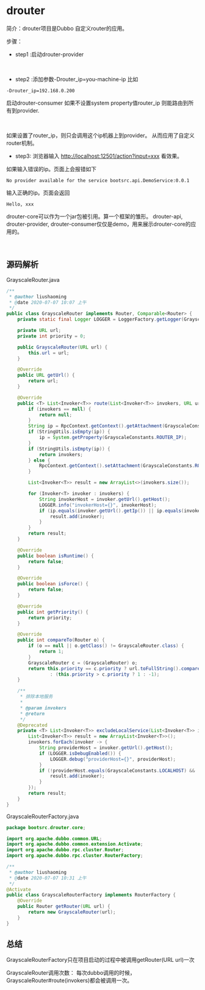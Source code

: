 # drouter

简介：drouter项目是Dubbo 自定义router的应用。

步骤：

- step1 :启动drouter-provider

<br/>

- step2 :添加参数-Drouter_ip=you-machine-ip
比如
```text
-Drouter_ip=192.168.0.200
```
启动drouter-consumer
如果不设置system property值router_ip
则能路由到所有到provider.

<br/>

如果设置了router_ip，则只会调用这个ip机器上到provider。
从而应用了自定义router机制。

- step3: 浏览器输入 [http://localhost:12501/action?input=xxx](http://localhost:12501/action?input=xxx)
看效果。

如果输入错误的ip。页面上会报错如下
```text
No provider available for the service bootsrc.api.DemoService:0.0.1
```
输入正确的ip。页面会返回
```text
Hello, xxx
```

drouter-core可以作为一个jar包被引用。算一个框架的雏形。
drouter-api, drouter-provider, drouter-consumer仅仅是demo，用来展示drouter-core的应用的。

<br/>

## 源码解析
GrayscaleRouter.java
```java
/**
 * @author liushaoming
 * @date 2020-07-07 10:07 上午
 */
public class GrayscaleRouter implements Router, Comparable<Router> {
    private static final Logger LOGGER = LoggerFactory.getLogger(GrayscaleRouter.class);

    private URL url;
    private int priority = 0;

    public GrayscaleRouter(URL url) {
        this.url = url;
    }

    @Override
    public URL getUrl() {
        return url;
    }

    @Override
    public <T> List<Invoker<T>> route(List<Invoker<T>> invokers, URL url, Invocation invocation) throws RpcException {
        if (invokers == null) {
            return null;
        }
        String ip = RpcContext.getContext().getAttachment(GrayscaleConstants.ROUTER_IP);
        if (StringUtils.isEmpty(ip)) {
            ip = System.getProperty(GrayscaleConstants.ROUTER_IP);
        }
        if (StringUtils.isEmpty(ip)) {
            return invokers;
        } else {
            RpcContext.getContext().setAttachment(GrayscaleConstants.ROUTER_IP, ip);
        }

        List<Invoker<T>> result = new ArrayList<>(invokers.size());

        for (Invoker<T> invoker : invokers) {
            String invokerHost = invoker.getUrl().getHost();
            LOGGER.info("invokerHost={}", invokerHost);
            if (ip.equals(invoker.getUrl().getIp()) || ip.equals(invokerHost)) {
                result.add(invoker);
            }
        }
        return result;
    }

    @Override
    public boolean isRuntime() {
        return false;
    }

    @Override
    public boolean isForce() {
        return false;
    }

    @Override
    public int getPriority() {
        return priority;
    }

    @Override
    public int compareTo(Router o) {
        if (o == null || o.getClass() != GrayscaleRouter.class) {
            return 1;
        }
        GrayscaleRouter c = (GrayscaleRouter) o;
        return this.priority == c.priority ? url.toFullString().compareTo(c.url.toFullString())
                : (this.priority > c.priority ? 1 : -1);
    }

    /**
     * 排除本地服务
     *
     * @param invokers
     * @return
     */
    @Deprecated
    private <T> List<Invoker<T>> excludeLocalService(List<Invoker<T>> invokers) {
        List<Invoker<T>> result = new ArrayList<Invoker<T>>();
        invokers.forEach(invoker -> {
            String providerHost = invoker.getUrl().getHost();
            if (LOGGER.isDebugEnabled()) {
                LOGGER.debug("providerHost={}", providerHost);
            }
            if (!providerHost.equals(GrayscaleConstants.LOCALHOST) && !providerHost.startsWith("172.") && !providerHost.startsWith("192.") && !providerHost.startsWith("127.0.0.1")) {
                result.add(invoker);
            }
        });
        return result;
    }
}
```

GrayscaleRouterFactory.java
```java
package bootsrc.drouter.core;

import org.apache.dubbo.common.URL;
import org.apache.dubbo.common.extension.Activate;
import org.apache.dubbo.rpc.cluster.Router;
import org.apache.dubbo.rpc.cluster.RouterFactory;

/**
 * @author liushaoming
 * @date 2020-07-07 10:31 上午
 */
@Activate
public class GrayscaleRouterFactory implements RouterFactory {
    @Override
    public Router getRouter(URL url) {
        return new GrayscaleRouter(url);
    }
}
```

## 总结
GrayscaleRouterFactory只在项目启动的过程中被调用getRouter(URL url)一次

GrayscaleRouter调用次数：
每次dubbo调用的时候，GrayscaleRouter#route(invokers)都会被调用一次。
